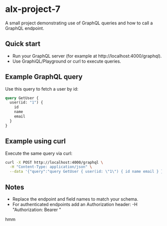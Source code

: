 # alx-project-7

A small project demonstrating use of GraphQL queries and how to call a GraphQL endpoint.

## Quick start
- Run your GraphQL server (for example at http://localhost:4000/graphql).
- Use GraphiQL/Playground or curl to execute queries.

## Example GraphQL query
Use this query to fetch a user by id:

```graphql
query GetUser {
  user(id: "1") {
    id
    name
    email
  }
}
```

## Example using curl
Execute the same query via curl:

```bash
curl -X POST http://localhost:4000/graphql \
  -H "Content-Type: application/json" \
  --data '{"query":"query GetUser { user(id: \"1\") { id name email } }"}'
```

## Notes
- Replace the endpoint and field names to match your schema.
- For authenticated endpoints add an Authorization header:
  -H "Authorization: Bearer <TOKEN>"

hmm

